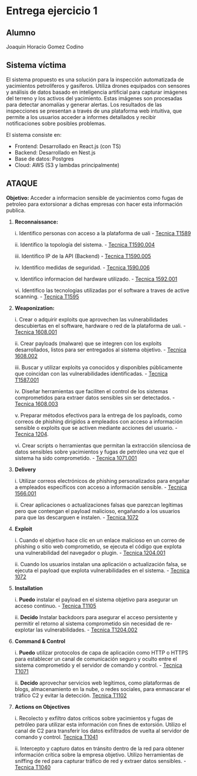 # Entrega ejercicio 1

## Alumno

Joaquin Horacio Gomez Codino

## Sistema víctima

El sistema propuesto es una solución para la inspección automatizada de yacimientos petrolíferos y gasíferos. Utiliza drones equipados con sensores y análisis de datos basado en inteligencia artificial para capturar imágenes del terreno y los activos del yacimiento. Estas imágenes son procesadas para detectar anomalías y generar alertas. Los resultados de las inspecciones se presentan a través de una plataforma web intuitiva, que permite a los usuarios acceder a informes detallados y recibir notificaciones sobre posibles problemas.

El sistema consiste en:

- Frontend: Desarrollado en React.js (con TS)
- Backend: Desarrollado en Nest.js
- Base de datos: Postgres
- Cloud: AWS (S3 y lambdas principalmente)

## ATAQUE

**Objetivo:** Acceder a informacion sensible de yacimientos como fugas de petroleo para extorsionar a dichas empresas con hacer esta información publica.

1. **Reconnaissance:**

   i. Identifico personas con acceso a la plataforma de uali - [Tecnica T1589](https://attack.mitre.org/techniques/T1589/)

   ii. Identifico la topología del sistema. - [Tecnica T1590.004](https://attack.mitre.org/techniques/T1590/004)

   iii. Identifico IP de la API (Backend) - [Tecnica T1590.005](https://attack.mitre.org/techniques/T1590/005)

   iv. Identifico medidas de seguridad. - [Tecnica 1590.006](https://attack.mitre.org/techniques/T1590/006)

   v. Identifico informacion del hardware utilizado. - [Tecnica 1592.001](https://attack.mitre.org/techniques/T1592/001)

   vi. Identifico las tecnologias utilizadas por el software a traves de active scanning. - [Tecnica T1595](https://attack.mitre.org/techniques/T1595/)

2. **Weaponization:**

   i. Crear o adquirir exploits que aprovechen las vulnerabilidades descubiertas en el software, hardware o red de la plataforma de uali. - [Tecnica 1608.001](https://attack.mitre.org/techniques/T1608/001)

   ii. Crear payloads (malware) que se integren con los exploits desarrollados, listos para ser entregados al sistema objetivo. - [Tecnica 1608.002](https://attack.mitre.org/techniques/T1608/002)

   iii. Buscar y utilizar exploits ya conocidos y disponibles públicamente que coincidan con las vulnerabilidades identificadas. - [Tecnica T1587.001](https://attack.mitre.org/techniques/T1587/001)

   iv. Diseñar herramientas que faciliten el control de los sistemas comprometidos para extraer datos sensibles sin ser detectados. - [Tecnica 1608.003](https://attack.mitre.org/techniques/T1608/003)

   v. Preparar métodos efectivos para la entrega de los payloads, como correos de phishing dirigidos a empleados con acceso a información sensible o exploits que se activen mediante acciones del usuario. - [Tecnica 1204](https://attack.mitre.org/techniques/T1204).

   vi. Crear scripts o herramientas que permitan la extracción silenciosa de datos sensibles sobre yacimientos y fugas de petróleo una vez que el sistema ha sido comprometido. - [Tecnica 1071.001](https://attack.mitre.org/techniques/T1071/001)

3. **Delivery**

   i. Utilizar correos electrónicos de phishing personalizados para engañar a empleados específicos con acceso a información sensible. - [Tecnica 1566.001](https://attack.mitre.org/techniques/T1566/001)

   ii. Crear aplicaciones o actualizaciones falsas que parezcan legítimas pero que contengan el payload malicioso, engañando a los usuarios para que las descarguen e instalen. - [Tecnica 1072](https://attack.mitre.org/techniques/1072)

4. **Exploit**

   i. Cuando el objetivo hace clic en un enlace malicioso en un correo de phishing o sitio web comprometido, se ejecuta el código que explota una vulnerabilidad del navegador o plugin. - [Tecnica 1204.001](https://attack.mitre.org/techniques/T1204/001)

   ii. Cuando los usuarios instalan una aplicación o actualización falsa, se ejecuta el payload que explota vulnerabilidades en el sistema. - [Tecnica 1072](https://attack.mitre.org/techniques/T1072)

5. **Installation**

   i. **Puedo** instalar el payload en el sistema objetivo para asegurar un acceso continuo. - [Tecnica T1105](https://attack.mitre.org/techniques/T1105)

   ii. **Decido** Instalar backdoors para asegurar el acceso persistente y permitir el retorno al sistema comprometido sin necesidad de re-explotar las vulnerabilidades. - [Tecnica T1204.002](https://attack.mitre.org/techniques/T1204/002)

6. **Command & Control**

   i. **Puedo** utilizar protocolos de capa de aplicación como HTTP o HTTPS para establecer un canal de comunicación seguro y oculto entre el sistema comprometido y el servidor de comando y control. - [Tecnica T1071](https://attack.mitre.org/techniques/T1071)

   ii. **Decido** aprovechar servicios web legítimos, como plataformas de blogs, almacenamiento en la nube, o redes sociales, para enmascarar el tráfico C2 y evitar la detección. [Tecnica T1102](https://attack.mitre.org/techniques/T1102)

7. **Actions on Objectives**

   i. Recolecto y exfiltro datos críticos sobre yacimientos y fugas de petróleo para utilizar esta información con fines de extorsión. Utilizo el canal de C2 para transferir los datos exfiltrados de vuelta al servidor de comando y control. [Tecnica T1041](https://attack.mitre.org/techniques/T1041)

   ii. Intercepto y capturo datos en tránsito dentro de la red para obtener información crítica sobre la empresa objetivo. Utilizo herramientas de sniffing de red para capturar tráfico de red y extraer datos sensibles. - [Tecnica T1040](https://attack.mitre.org/techniques/T1040)
